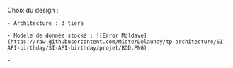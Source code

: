 Choix du design :

	- Architecture : 3 tiers
	
	- Modele de donnée stocké : ![Error Moldave](https://raw.githubusercontent.com/MisterDelaunay/tp-architecture/SI-API-birthday/SI-API-birthday/projet/BDD.PNG)
	
	- 
